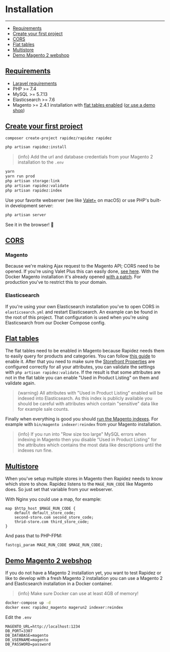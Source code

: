 # Installation

---

- [Requirements](#requirements)
- [Create your first project](#create-project)
- [CORS](#cors)
- [Flat tables](#flat-tables)
- [Multistore](#multistore)
- [Demo Magento 2 webshop](#magento-demo-shop)

<a name="requirements"></a>
## [Requirements](#requirements)

- [Laravel requirements](https://laravel.com/docs/8.x/installation#server-requirements)
- PHP >= 7.4
- MySQL >= 5.7.13
- Elasticsearch >= 7.6
- Magento >= 2.4.1 installation with [flat tables enabled](#flat-tables) ([or use a demo shop](#magento-demo-shop))

<a name="create-project"></a>
## [Create your first project](#create-project)

```bash
composer create-project rapidez/rapidez rapidez
```
```bash
php artisan rapidez:install
```
> {info} Add the url and database credentials from your Magento 2 installation to the `.env`

```bash
yarn
yarn run prod
php artisan storage:link
php artisan rapidez:validate
php artisan rapidez:index
```
Use your favorite webserver (we like [Valet+](https://github.com/weprovide/valet-plus) on macOS) or use PHP's built-in development server:
```bash
php artisan server
```
See it in the browser! 🚀

<a name="cors"></a>
## [CORS](#cors)

### Magento

Because we're making Ajax request to the Magento API; CORS need to be opened. If you're using Valet Plus this can easily done, [see here](https://github.com/weprovide/valet-plus/issues/493). With the Docker Magento installation it's already opened [with a patch](https://github.com/michielgerritsen/magento2-extension-integration-test/blob/master/magento/patches/cors.patch). For production you've to restrict this to your domain.

### Elasticsearch

If you're using your own Elasticsearch installation you've to open CORS in `elasticsearch.yml` and restart Elasticsearch. An example can be found in the root of this project. That configuration is used when you're using Elasticsearch from our Docker Compose config.

<a name="flat-tables"></a>
## [Flat tables](#flat-tables)

The flat tables need to be enabled in Magento because Rapidez needs them to easily query for products and categories. You can follow [this guide](https://docs.magento.com/user-guide/catalog/catalog-flat.html#step-1-enable-the-flat-catalog) to enable it. After that you need to make sure the [Storefront Properties](https://docs.magento.com/user-guide/stores/attributes-product.html#storefront-properties) are configured correctly for all your attributes, you can validate the settings with `php artisan rapidez:validate`. If the result is that some attributes are not in the flat table you can enable "Used in Product Listing" on them and validate again.

> {warning} All attributes with "Used in Product Listing" enabled will be indexed into Elasticsearch. As this index is publicly available you should be careful with attributes which contain "sensitive" data like for example sale counts.

Finally when everything is good you should [run the Magento indexes](https://devdocs.magento.com/guides/v2.4/config-guide/cli/config-cli-subcommands-index.html#config-cli-subcommands-index-reindex). For example with `bin/magento indexer:reindex` from your Magento installation.

> {info} If you run into "Row size too large" MySQL errors when indexing in Magento then you disable "Used in Product Listing" for the attributes which contains the most data like descriptions until the indexes run fine.

<a name="multistore"></a>
## [Multistore](#multistore)

When you've setup multiple stores in Magento then Rapidez needs to know which store to show. Rapidez listens to the `MAGE_RUN_CODE` like Magento does. So just set that variable from your webserver.

With Nginx you could use a map, for example:

```nginx
map $http_host $MAGE_RUN_CODE {
    default default_store_code;
    second-store.com second_store_code;
    thrid-store.com third_store_code;
}
```

And pass that to PHP-FPM:
```nginx
fastcgi_param MAGE_RUN_CODE $MAGE_RUN_CODE;
```

<a name="magento-demo-shop"></a>
## [Demo Magento 2 webshop](#magento-demo-shop)

If you do not have a Magento 2 installation yet, you want to test Rapidez or like to develop with a fresh Magento 2 installation you can use a Magento 2 and Elasticsearch installation in a Docker container.

> {info} Make sure Docker can use at least 4GB of memory!

```bash
docker-compose up -d
docker exec rapidez_magento magerun2 indexer:reindex
```
Edit the `.env`

```dotenv
MAGENTO_URL=http://localhost:1234
DB_PORT=3307
DB_DATABASE=magento
DB_USERNAME=magento
DB_PASSWORD=password
```
